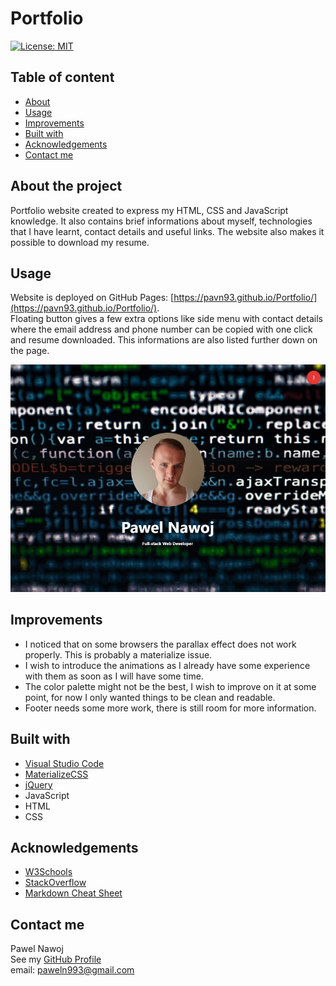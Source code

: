 # Portfolio
[![License: MIT](https://img.shields.io/badge/License-MIT-yellow.svg)](https://opensource.org/licenses/MIT)
## Table of content
* [About](#about-the-project)
* [Usage](#usage)
* [Improvements](#Improvements)
* [Built with](#built-with)
* [Acknowledgements](#Acknowledgements)
* [Contact me](#contact-me)
## About the project
Portfolio website created to express my HTML, CSS and JavaScript knowledge. It also contains brief informations about myself, technologies that I have learnt, contact details and useful links. The website also makes it possible to download my resume.

## Usage    
Website is deployed on GitHub Pages: [https://pavn93.github.io/Portfolio/](https://pavn93.github.io/Portfolio/).    
Floating button gives a few extra options like side menu with contact details where the email address and phone number can be copied with one click and resume downloaded. This informations are also listed further down on the page. 

![screenshot](./assets/images/Screenshot.png)
## Improvements
* I noticed that on some browsers the parallax effect does not work properly. This is probably a materialize issue.    
* I wish to introduce the animations as I already have some experience with them as soon as I will have some time.    
* The color palette might not be the best, I wish to improve on it at some point, for now I only wanted things to be clean and readable.    
* Footer needs some more work, there is still room for more information.    
## Built with
* [Visual Studio Code](https://code.visualstudio.com/)    
* [MaterializeCSS](https://materializecss.com/)    
* [jQuery](https://jquery.com/)    
* JavaScript    
* HTML    
* CSS    
## Acknowledgements
* [W3Schools](https://www.w3schools.com/)
* [StackOverflow](https://stackoverflow.com/)
* [Markdown Cheat Sheet](https://www.markdownguide.org/cheat-sheet/)
## Contact me
Pawel Nawoj  
See my [GitHub Profile](https://github.com/PavN93)    
email: paweln993@gmail.com

